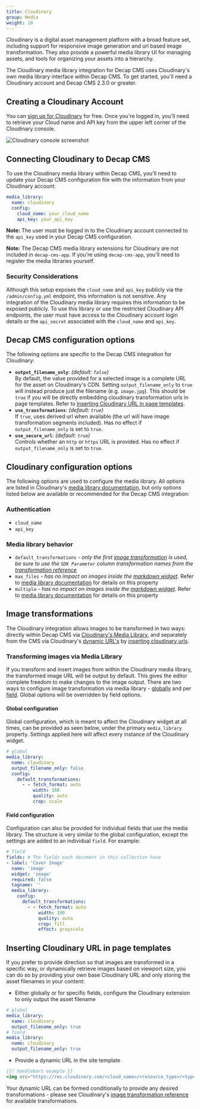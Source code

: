 ```yaml
---
title: Cloudinary
group: Media
weight: 10
---
```

Cloudinary is a digital asset management platform with a broad feature set, including support for responsive image generation and url based image transformation. They also provide a powerful media library UI for managing assets, and tools for organizing your assets into a hierarchy.

The Cloudinary media library integration for Decap CMS uses Cloudinary's own media library interface within Decap CMS. To get started, you'll need a Cloudinary account and Decap CMS 2.3.0 or greater.

## Creating a Cloudinary Account

You can [sign up for Cloudinary](https://cloudinary.com/users/register/free) for free. Once you're logged in, you'll need to retrieve your Cloud name and API key from the upper left corner of the Cloudinary console.

![Cloudinary console screenshot](/img/cloudinary-console-details.png)

## Connecting Cloudinary to Decap CMS

To use the Cloudinary media library within Decap CMS, you'll need to update your Decap CMS configuration file with the information from your Cloudinary account:

```yaml
media_library:
  name: cloudinary
  config:
    cloud_name: your_cloud_name
    api_key: your_api_key
```

**Note:** The user must be logged in to the Cloudinary account connected to the `api_key` used in your Decap CMS configuration. 

**Note:** The Decap CMS media library extensions for Cloudinary are not included in `decap-cms-app`. If you're using `decap-cms-app`, you'll need to register the media libraries yourself.

### Security Considerations
Although this setup exposes the `cloud_name` and `api_key` publicly via the `/admin/config.yml` endpoint, this information is not sensitive. Any integration of the Cloudinary media library requires this information to be exposed publicly. To use this library or use the restricted Cloudinary API endpoints, the user must have access to the Cloudinary account login details or the `api_secret` associated with the `cloud_name` and `api_key`.

## Decap CMS configuration options

The following options are specific to the Decap CMS integration for Cloudinary:

* **`output_filename_only`**: _(default: `false`)_\
  By default, the value provided for a selected image is a complete URL for the asset on Cloudinary's CDN. Setting `output_filename_only` to `true` will instead produce just the filename (e.g. `image.jpg`). This should be `true` if you will be directly embedding cloudinary transformation urls in page templates. Refer to [Inserting Cloudinary URL in page templates](#inserting-cloudinary-url-in-page-templates).
* **`use_transformations`**: _(default: `true`)_\
  If `true`, uses derived url when available (the url will have image transformation segments included). Has no effect if `output_filename_only` is set to `true`.
* **`use_secure_url`**: _(default: `true`)_\
  Controls whether an `http` or `https` URL is provided. Has no effect if `output_filename_only` is set to `true`.

## Cloudinary configuration options

The following options are used to configure the media library. All options are listed in Cloudinary's [media library documentation](https://cloudinary.com/documentation/media_library_widget#3_set_the_configuration_options), but only options listed below are available or recommended for the Decap CMS integration:

### Authentication

* `cloud_name`
* `api_key`

### Media library behavior

* `default_transformations` _\- only the first [image transformation](#image-transformations) is used, be sure to use the `SDK Parameter` column transformation names from the_ [_transformation reference_](https://cloudinary.com/documentation/image_transformation_reference)
* `max_files` _\- has no impact on images inside the [markdown widget](/docs/widgets/#markdown)_. Refer to [media library documentation](https://cloudinary.com/documentation/media_library_widget#3_set_the_configuration_options) for details on this property
* `multiple` _\- has no impact on images inside the [markdown widget](/docs/widgets/#markdown)_. Refer to [media library documentation](https://cloudinary.com/documentation/media_library_widget#3_set_the_configuration_options) for details on this property

## Image transformations

The Cloudinary integration allows images to be transformed in two ways: directly within Decap CMS via [Cloudinary's Media Library](#transforming-images-via-media-library), and separately from the CMS via Cloudinary's [dynamic URL's](https://cloudinary.com/documentation/image_transformations#delivering_media_assets_using_dynamic_urls) by [inserting cloudinary urls](#inserting-cloudinary-url-in-page-templates).

### Transforming images via Media Library
If you transform and insert images from within the Cloudinary media library, the transformed image URL will be output by default. This gives the editor complete freedom to make changes to the image output.
There are two ways to configure image transformation via media library - [globally](#global-configuration) and per [field](#field-configuration). Global options will be overridden by field options.

#### Global configuration

Global configuration, which is meant to affect the Cloudinary widget at all times, can be provided
as seen below, under the primary `media_library` property. Settings applied here will affect every
instance of the Cloudinary widget.

```yaml
# global
media_library:
  name: cloudinary
  output_filename_only: false
  config:
    default_transformations:
      - - fetch_format: auto
          width: 160
          quality: auto
          crop: scale
```

#### Field configuration

Configuration can also be provided for individual fields that use the media library. The structure
is very similar to the global configuration, except the settings are added to an individual `field`.
For example:

```yaml
# field
fields: # The fields each document in this collection have
- label: 'Cover Image'
  name: 'image'
  widget: 'image'
  required: false
  tagname: ''
  media_library:
    config:
      default_transformations:
        - - fetch_format: auto
            width: 300    
            quality: auto
            crop: fill
            effect: grayscale
```

## Inserting Cloudinary URL in page templates

If you prefer to provide direction so that images are transformed in a specific way, or dynamically retrieve images based on viewport size, you can do so by providing your own base Cloudinary URL and only storing the asset filenames in your content:

* Either globally or for specific fields, configure the Cloudinary extension to only output the asset filename

```yaml
# global
media_library:
  name: cloudinary
  output_filename_only: true
# field
media_library:
  name: cloudinary
  output_filename_only: true
```

* Provide a dynamic URL in the site template

```handlebars
{{! handlebars example }}
<img src="https://res.cloudinary.com/<cloud_name>/<resource_type>/<type>/<transformations>/{{image}}"/>
```

Your dynamic URL can be formed conditionally to provide any desired transformations - please see Cloudinary's [image transformation reference](https://cloudinary.com/documentation/image_transformation_reference) for available transformations.
